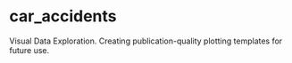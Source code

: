 # car_accidents
Visual Data Exploration. Creating publication-quality plotting templates for future use.
